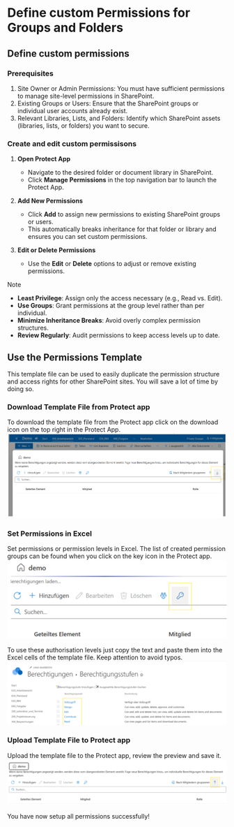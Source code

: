 # Define custom Permissions for Groups and Folders

## Define custom permissions 

### Prerequisites
1. Site Owner or Admin Permissions: You must have sufficient permissions to manage site-level permissions in SharePoint.
2. Existing Groups or Users: Ensure that the SharePoint groups or individual user accounts already exist.
3. Relevant Libraries, Lists, and Folders: Identify which SharePoint assets (libraries, lists, or folders) you want to secure.

### Create and edit custom permissisons
1. **Open Protect App**  
   - Navigate to the desired folder or document library in SharePoint.  
   - Click **Manage Permissions** in the top navigation bar to launch the Protect App.

2. **Add New Permissions**  
   - Click **Add** to assign new permissions to existing SharePoint groups or users.  
   - This automatically breaks inheritance for that folder or library and ensures you can set custom permissions.

3. **Edit or Delete Permissions**  
   - Use the **Edit** or **Delete** options to adjust or remove existing permissions.

> [!Note]
> - **Least Privilege**: Assign only the access necessary (e.g., Read vs. Edit).  
> - **Use Groups**: Grant permissions at the group level rather than per individual.  
> - **Minimize Inheritance Breaks**: Avoid overly complex permission structures.  
> - **Review Regularly**: Audit permissions to keep access levels up to date.

## Use the Permissions Template
This template file can be used to easily duplicate the permission structure and access rights for other SharePoint sites. You will save a lot of time by doing so.

### Download Template File from Protect app

To download the template file from the Protect app click on the download icon on the top right in the Protect App.
![Foto](/_media/download-permissions-template.png)

### Set Permissions in Excel

Set permissions or permission levels in Excel. 
The list of created permission groups can be found when you click on the key icon in the Protect app.
![Foto](/_media/set-authority-levels.png)


To use these authorisation levels just copy the text and paste them into the Excel cells of the template file. Keep attention to avoid typos.
![Foto](/_media/select-authority-levels.png)


### Upload Template File to Protect app

Upload the template file to the Protect app, review the preview and save it.
![Foto](/_media/upload-the-permission-template.png)

You have now setup all permissions successfully!